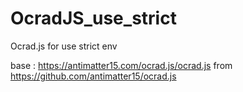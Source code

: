 # OcradJS_use_strict
Ocrad.js for use strict env

base : https://antimatter15.com/ocrad.js/ocrad.js from https://github.com/antimatter15/ocrad.js
